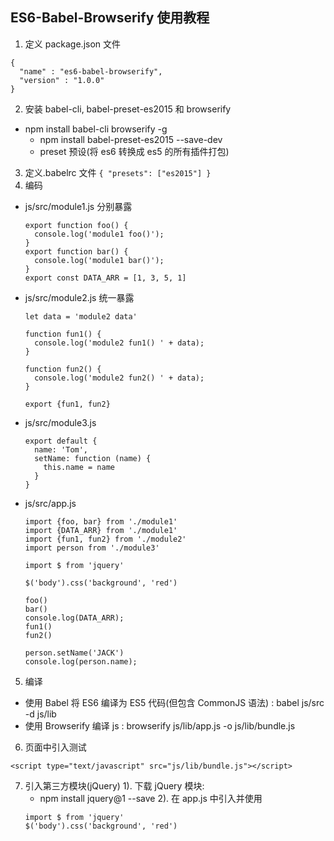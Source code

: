 ## ES6-Babel-Browserify 使用教程

1. 定义 package.json 文件

```
{
  "name" : "es6-babel-browserify",
  "version" : "1.0.0"
}
```

2. 安装 babel-cli, babel-preset-es2015 和 browserify

- npm install babel-cli browserify -g
  - npm install babel-preset-es2015 --save-dev
  - preset 预设(将 es6 转换成 es5 的所有插件打包)

3. 定义.babelrc 文件
   `{ "presets": ["es2015"] }`
4. 编码

- js/src/module1.js 分别暴露
  ```
  export function foo() {
    console.log('module1 foo()');
  }
  export function bar() {
    console.log('module1 bar()');
  }
  export const DATA_ARR = [1, 3, 5, 1]
  ```
- js/src/module2.js 统一暴露

  ```
  let data = 'module2 data'

  function fun1() {
    console.log('module2 fun1() ' + data);
  }

  function fun2() {
    console.log('module2 fun2() ' + data);
  }

  export {fun1, fun2}
  ```

- js/src/module3.js
  ```
  export default {
    name: 'Tom',
    setName: function (name) {
      this.name = name
    }
  }
  ```
- js/src/app.js

  ```
  import {foo, bar} from './module1'
  import {DATA_ARR} from './module1'
  import {fun1, fun2} from './module2'
  import person from './module3'

  import $ from 'jquery'

  $('body').css('background', 'red')

  foo()
  bar()
  console.log(DATA_ARR);
  fun1()
  fun2()

  person.setName('JACK')
  console.log(person.name);
  ```

5. 编译

- 使用 Babel 将 ES6 编译为 ES5 代码(但包含 CommonJS 语法) : babel js/src -d js/lib
- 使用 Browserify 编译 js : browserify js/lib/app.js -o js/lib/bundle.js

6. 页面中引入测试

```
<script type="text/javascript" src="js/lib/bundle.js"></script>
```

7. 引入第三方模块(jQuery)
   1). 下载 jQuery 模块:
   - npm install jquery@1 --save
     2). 在 app.js 中引入并使用
   ```
   import $ from 'jquery'
   $('body').css('background', 'red')
   ```
